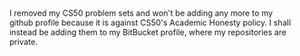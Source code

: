 I removed my CS50 problem sets and won't be adding any more to my github profile
because it is against CS50's Academic Honesty policy. I shall instead be adding them
to my BitBucket profile, where my repositories are private.
